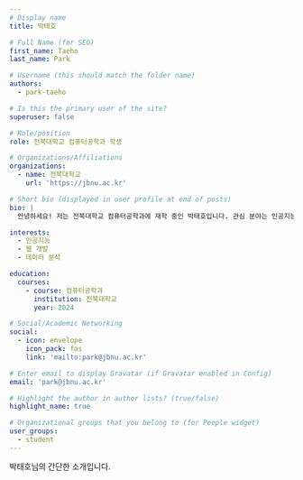 ```yaml
---
# Display name
title: 박태호

# Full Name (for SEO)
first_name: Taeho
last_name: Park

# Username (this should match the folder name)
authors:
  - park-taeho

# Is this the primary user of the site?
superuser: false

# Role/position
role: 전북대학교 컴퓨터공학과 학생

# Organizations/Affiliations
organizations:
  - name: 전북대학교
    url: 'https://jbnu.ac.kr'

# Short bio (displayed in user profile at end of posts)
bio: |
  안녕하세요! 저는 전북대학교 컴퓨터공학과에 재학 중인 박태호입니다. 관심 분야는 인공지능, 웹 개발, 데이터 분석 등입니다. 다양한 프로젝트를 진행하며 기술을 쌓아가고 있습니다.

interests:
  - 인공지능
  - 웹 개발
  - 데이터 분석

education:
  courses:
    - course: 컴퓨터공학과
      institution: 전북대학교
      year: 2024

# Social/Academic Networking
social:
  - icon: envelope
    icon_pack: fas
    link: 'mailto:park@jbnu.ac.kr'

# Enter email to display Gravatar (if Gravatar enabled in Config)
email: 'park@jbnu.ac.kr'

# Highlight the author in author lists? (true/false)
highlight_name: true

# Organizational groups that you belong to (for People widget)
user_groups:
  - student
---
```


박태호님의 간단한 소개입니다.
